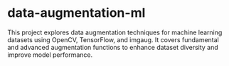 # data-augmentation-ml
This project explores data augmentation techniques for machine learning datasets using OpenCV, TensorFlow, and imgaug. It covers fundamental and advanced augmentation functions to enhance dataset diversity and improve model performance.
